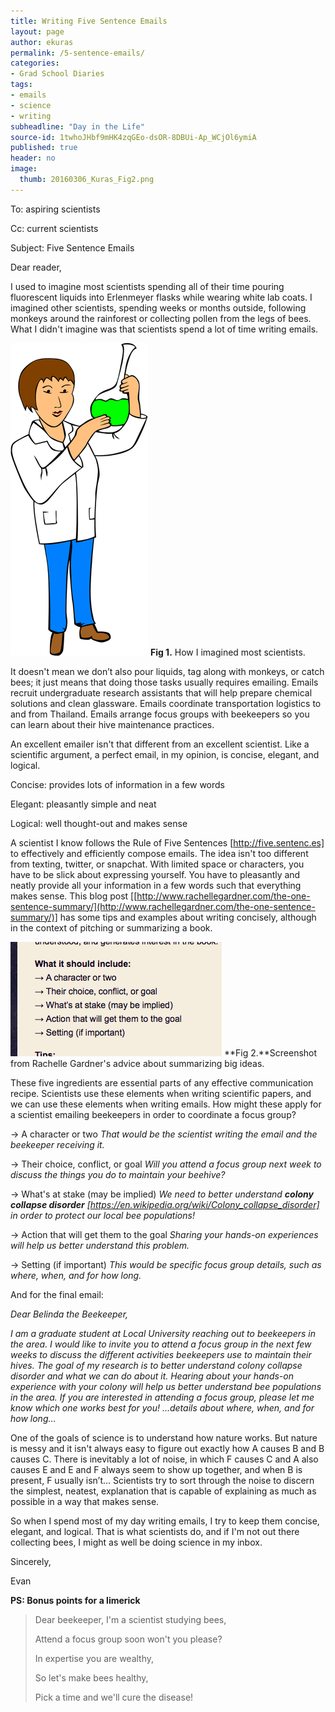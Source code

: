 ```yaml
---
title: Writing Five Sentence Emails
layout: page
author: ekuras
permalink: /5-sentence-emails/
categories:
- Grad School Diaries
tags:
- emails
- science
- writing
subheadline: "Day in the Life"
source-id: 1twhoJHbf9mHK4zqGEo-dsOR-8DBUi-Ap_WCjOl6ymiA
published: true
header: no
image:
  thumb: 20160306_Kuras_Fig2.png
---
```

To: aspiring scientists

Cc: current scientists

Subject: Five Sentence Emails

Dear reader,

I used to imagine most scientists spending all of their time pouring fluorescent liquids into Erlenmeyer flasks while wearing white lab coats. I imagined other scientists, spending weeks or months outside, following monkeys around the rainforest or collecting pollen from the legs of bees. What I didn't imagine was that scientists spend a lot of time writing emails.

![Fig 1](/images/20160306_Kuras_Fig1.png)
**Fig 1.** How I imagined most scientists.

It doesn't mean we don’t also pour liquids, tag along with monkeys, or catch bees; it just means that doing those tasks usually requires emailing. Emails recruit undergraduate research assistants that will help prepare chemical solutions and clean glassware. Emails coordinate transportation logistics to and from Thailand. Emails arrange focus groups with beekeepers so you can learn about their hive maintenance practices.

An excellent emailer isn't that different from an excellent scientist. Like a scientific argument, a perfect email, in my opinion, is concise, elegant, and logical.

Concise: provides lots of information in a few words

Elegant: pleasantly simple and neat

Logical: well thought-out and makes sense

A scientist I know follows the Rule of Five Sentences [http://five.sentenc.es] to effectively and efficiently compose emails. The idea isn't too different from texting, twitter, or snapchat. With limited space or characters, you have to be slick about expressing yourself. You have to pleasantly and neatly provide all your information in a few words such that everything makes sense. This blog post [[http://www.rachellegardner.com/the-one-sentence-summary/](http://www.rachellegardner.com/the-one-sentence-summary/)] has some tips and examples about writing concisely, although in the context of pitching or summarizing a book. 

![Fig 2](/images/20160306_Kuras_Fig2.png)
**Fig 2.**Screenshot from Rachelle Gardner's advice about summarizing big ideas.

These five ingredients are essential parts of any effective communication recipe. Scientists use these elements when writing scientific papers, and we can use these elements when writing emails. How might these apply for a scientist emailing beekeepers in order to coordinate a focus group?

→ A character or two
*That would be the scientist writing the email and the beekeeper receiving it.*

→ Their choice, conflict, or goal
*Will you attend a focus group next week to discuss the things you do to maintain your beehive?*

→ What's at stake (may be implied)
*We need to better understand **colony collapse disorder** *[https://en.wikipedia.org/wiki/Colony_collapse_disorder]* in order to protect our local bee populations!*

→ Action that will get them to the goal
*Sharing your hands-on experiences will help us better understand this problem.*

→ Setting (if important)
*This would be specific focus group details, such as where, when, and for how long.*

And for the final email:

*Dear Belinda the Beekeeper,*

*I am a graduate student at Local University reaching out to beekeepers in the area. I would like to invite you to attend a focus group in the next few weeks to discuss the different activities beekeepers use to maintain their hives. The goal of my research is to better understand colony collapse disorder and what we can do about it. Hearing about your hands-on experience with your colony will help us better understand bee populations in the area. If you are interested in attending a focus group, please let me know which one works best for you! …details about where, when, and for how long…*

One of the goals of science is to understand how nature works. But nature is messy and it isn't always easy to figure out exactly how A causes B and B causes C. There is inevitably a lot of noise, in which F causes C and A also causes E and E and F always seem to show up together, and when B is present, F usually isn’t… Scientists try to sort through the noise to discern the simplest, neatest, explanation that is capable of explaining as much as possible in a way that makes sense.

So when I spend most of my day writing emails, I try to keep them concise, elegant, and logical. That is what scientists do, and if I'm not out there collecting bees, I might as well be doing science in my inbox. 

Sincerely,

Evan

**PS: Bonus points for a limerick**

>Dear beekeeper,
>I'm a scientist studying bees,
>
>Attend a focus group soon won't you please?
>
>In expertise you are wealthy,
>
>So let's make bees healthy,
>
>Pick a time and we'll cure the disease!


